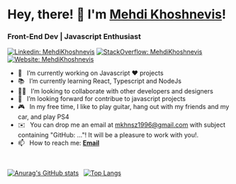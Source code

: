 <h1> Hey, there! 👋 I'm <a href="https://imehdi.dev">Mehdi Khoshnevis</a>!</h1>
<h3>Front-End Dev | Javascript Enthusiast </h3>

[![Linkedin: MehdiKhoshnevis](https://img.shields.io/badge/-CONNECT_WITH_ME-blue?style=for-the-badge&logo=Linkedin)](https://www.linkedin.com/in/mehdi-khoshnevisz/)
[![StackOverflow: MehdiKhoshnevis](https://img.shields.io/badge/Stack_Overflow-FE7A16?style=for-the-badge&logo=stack-overflow&logoColor=white)](https://stackoverflow.com/users/13455258/mehdi-khoshnevis)
[![Website: MehdiKhoshnevis](https://img.shields.io/badge/imehdi.dev-000000?style=for-the-badge&logo=About.me&logoColor=white)](https://imehdi.dev)

- 🔭 &ensp;I’m currently working on Javascript ❤️ projects
- 📚 &ensp;I’m currently learning React, Typescript and NodeJs
- 🙋‍♂️ &ensp;I’m looking to collaborate with other developers and designers
- 🤝 &ensp;I’m looking forward for contribue to javascript projects 
- 🎮 &ensp;In my free time, I like to play guitar, hang out with my friends and my car, and play PS4 
- ✉️  &ensp;You can drop me an email at mkhnsz1996@gmail.com with subject containing "GitHub: ..."! It will be a pleasure to work with you!.
- 📫 &ensp;How to reach me: [**Email**](mailto:mkhnsz1996@gmail.com)

<br/>

[![Anurag's GitHub stats](https://github-readme-stats.vercel.app/api?username=MehdiKhoshnevisz&show_icons=true&theme=tokyonight)](https://github.com/MehdiKhoshnevisz/)&ensp;
[![Top Langs](https://github-readme-stats.vercel.app/api/top-langs/?username=MehdiKhoshnevisz&theme=tokyonight&layout=compact)](https://github.com/anuraghazra/github-readme-stats)
